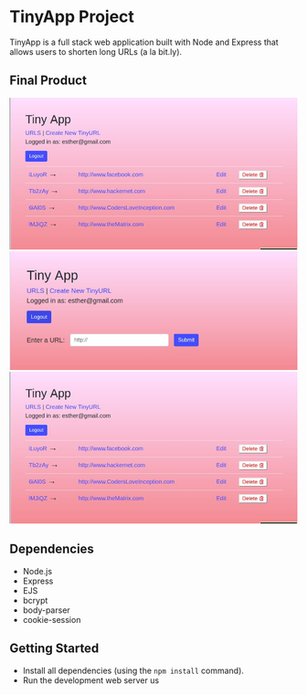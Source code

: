 # TinyApp Project

TinyApp is a full stack web application built with Node and Express that allows users to shorten long URLs (a la bit.ly).

## Final Product

!["screenshot of the Urls page"](https://github.com/esplett/tinyapp/blob/master/docs/TinyAppURLS.jpg?raw=true)
!["screenshot of the Update page"](https://github.com/esplett/tinyapp/blob/master/docs/TinyAppUPDATE.jpg?raw=true)
!["screenshot of the Registration page"](https://github.com/esplett/tinyapp/blob/master/docs/TinyAppURLS.jpg?raw=true)

## Dependencies

- Node.js
- Express
- EJS
- bcrypt
- body-parser
- cookie-session

## Getting Started
- Install all dependencies (using the `npm install` command).
- Run the development web server us